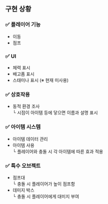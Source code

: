 ## 구현 상황

### ✅ 플레이어 기능
- 이동
- 점프

### ✅ UI
- 체력 표시
- 배고픔 표시
- 스태미나 표시 (※ 현재 미사용)

### ✅ 상호작용
- 동적 환경 조사  
  └ 시점이 아이템 등에 닿으면 이름과 설명 표시

### ✅ 아이템 시스템
- 아이템 데이터 관리
- 아이템 사용  
  └ 플레이어와 충돌 시 각 아이템에 따른 효과 적용

### ✅ 특수 오브젝트
- 점프대  
  └ 충돌 시 플레이어가 높이 점프함
- 데미지 박스  
  └ 충돌 시 플레이어에게 대미지 부여
